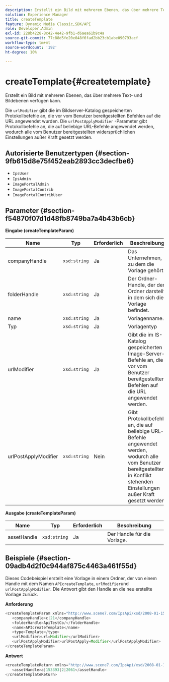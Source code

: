 ```yaml
---
description: Erstellt ein Bild mit mehreren Ebenen, das über mehrere Text- und Bildebenen verfügen kann.
solution: Experience Manager
title: createTemplate
feature: Dynamic Media Classic,SDK/API
role: Developer,Admin
exl-id: 228b4228-8c42-4e42-9fb1-d6aea61b9c4a
source-git-commit: 77c88d5fe20e048f6fad2bb23cb1abe090793acf
workflow-type: tm+mt
source-wordcount: '192'
ht-degree: 10%

---
```


# createTemplate{#createtemplate}

Erstellt ein Bild mit mehreren Ebenen, das über mehrere Text- und Bildebenen verfügen kann.

Die `urlModifier` gibt die im Bildserver-Katalog gespeicherten Protokollbefehle an, die vor vom Benutzer bereitgestellten Befehlen auf die URL angewendet wurden. Die `urlPostApplyModifier` -Parameter gibt Protokollbefehle an, die auf beliebige URL-Befehle angewendet werden, wodurch alle vom Benutzer bereitgestellten widersprüchlichen Einstellungen außer Kraft gesetzt werden.

## Autorisierte Benutzertypen {#section-9fb615d8e75f452eab2893cc3decfbe6}

* `IpsUser`
* `IpsAdmin`
* `ImagePortalAdmin`
* `ImagePortalContrib`
* `ImagePortalContribUser`

## Parameter {#section-f54870f07d1d48fb8749ba7a4b43b6cb}

**Eingabe (createTemplateParam)**

| Name | Typ | Erforderlich | Beschreibung |
|---|---|---|---|
| companyHandle | `xsd:string` | Ja | Das Unternehmen, zu dem die Vorlage gehört. |
| folderHandle | `xsd:string` | Ja | Der Ordner-Handle, der den Ordner darstellt, in dem sich die Vorlage befindet. |
| name | `xsd:string` | Ja | Vorlagenname. |
| Typ | `xsd:string` | Ja | Vorlagentyp |
| urlModifier | `xsd:string` | Ja | Gibt die im IS-Katalog gespeicherten Image-Server-Befehle an, die vor vom Benutzer bereitgestellten Befehlen auf die URL angewendet werden. |
| urlPostApplyModifier | `xsd:string` | Nein | Gibt Protokollbefehle an, die auf beliebige URL-Befehle angewendet werden, wodurch alle vom Benutzer bereitgestellten, in Konflikt stehenden Einstellungen außer Kraft gesetzt werden. |

**Ausgabe (createTemplateParam)**

| Name | Typ | Erforderlich | Beschreibung |
|---|---|---|---|
| assetHandle | `xsd:string` | Ja | Der Handle für die Vorlage. |

## Beispiele {#section-09adb4d2f0c944af875c4463a461f55d}

Dieses Codebeispiel erstellt eine Vorlage in einem Ordner, der von einem Handle mit dem Namen `APIcreateTemplate`, `urlModifier`und `urlPostApplyModifier`. Die Antwort gibt den Handle an die neu erstellte Vorlage zurück.

**Anforderung**

```java
<createTemplateParam xmlns="http://www.scene7.com/IpsApi/xsd/2008-01-15">
   <companyHandle>c|21</companyHandle>
   <folderHandle>ApiTestCo/</folderHandle>
   <name>APIcreateTemplate</name>
   <type>Template</type>
   <urlModifier>url=Modifier</urlModifier>
   <urlPostApplyModifier>urlPostApply=Modifier</urlPostApplyModifier>
</createTemplateParam>
```

**Antwort**

```java
<createTemplateReturn xmlns="http://www.scene7.com/IpsApi/xsd/2008-01-15">
   <assetHandle>a|153393|2|2061</assetHandle>
</createTemplateReturn>
```

